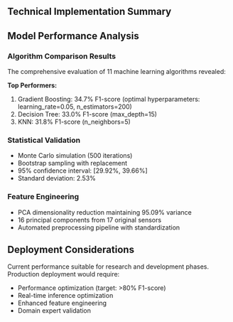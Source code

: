 **Technical Implementation Summary**
---

## Model Performance Analysis

### Algorithm Comparison Results
The comprehensive evaluation of 11 machine learning algorithms revealed:

**Top Performers:**
1. Gradient Boosting: 34.7% F1-score (optimal hyperparameters: learning_rate=0.05, n_estimators=200)
2. Decision Tree: 33.0% F1-score (max_depth=15)
3. KNN: 31.8% F1-score (n_neighbors=5)

### Statistical Validation
- Monte Carlo simulation (500 iterations) 
- Bootstrap sampling with replacement
- 95% confidence interval: [29.92%, 39.66%]
- Standard deviation: 2.53%

### Feature Engineering
- PCA dimensionality reduction maintaining 95.09% variance
- 16 principal components from 17 original sensors
- Automated preprocessing pipeline with standardization

## Deployment Considerations
Current performance suitable for research and development phases. Production deployment would require:
- Performance optimization (target: >80% F1-score)
- Real-time inference optimization
- Enhanced feature engineering
- Domain expert validation
